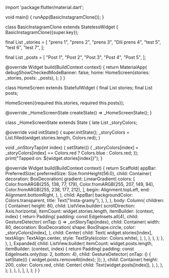 import 'package:flutter/material.dart';

void main() {
  runApp(BasicInstagramClone());
}

class BasicInstagramClone extends StatelessWidget {
  BasicInstagramClone({super.key});

  final List<String> _stories = [
    "prens 1",
    "prens 2",
    "prens 3",
    "Dili prens 4",
    "test 5",
    "test 6",
    "test 7",
  ];

  final List<String> _posts = [
    "Post 1",
    "Post 2",
    "Post 3",
    "Post 4",
    "Post 5",
  ];

  @override
  Widget build(BuildContext context) {
    return MaterialApp(
      debugShowCheckedModeBanner: false,
      home: HomeScreen(stories: _stories, posts: _posts),
    );
  }
}

class HomeScreen extends StatefulWidget {
  final List<String> stories;
  final List<String> posts;

  HomeScreen({required this.stories, required this.posts});

  @override
  _HomeScreenState createState() => _HomeScreenState();
}

class _HomeScreenState extends State<HomeScreen> {
  late List<Color> _storyColors;

  @override
  void initState() {
    super.initState();
    _storyColors = List<Color>.filled(widget.stories.length, Colors.red);
  }

  void _onStoryTap(int index) {
    setState(() {
      _storyColors[index] =
          _storyColors[index] == Colors.red ? Colors.blue : Colors.red;
    });
    print("Tapped on: ${widget.stories[index]}");
  }

  @override
  Widget build(BuildContext context) {
    return Scaffold(
      appBar: PreferredSize(
        preferredSize: Size.fromHeight(56.0),
        child: Container(
          decoration: BoxDecoration(
            gradient: LinearGradient(
              colors: [
                Color.fromARGB(255, 138, 77, 179),
                Color.fromARGB(255, 207, 149, 94),
                Color.fromARGB(255, 238, 177, 212),
              ],
              begin: Alignment.topLeft,
              end: Alignment.bottomRight,
            ),
          ),
          child: AppBar(
            backgroundColor: Colors.transparent,
            title: Text("Insta-gramy"),
          ),
        ),
      ),
      body: Column(
        children: [
          Container(
            height: 80,
            child: ListView.builder(
              scrollDirection: Axis.horizontal,
              itemCount: widget.stories.length,
              itemBuilder: (context, index) {
                return Padding(
                  padding: const EdgeInsets.all(4),
                  child: GestureDetector(
                    onTap: () => _onStoryTap(index),
                    child: Container(
                      width: 80,
                      decoration: BoxDecoration(
                        shape: BoxShape.circle,
                        color: _storyColors[index],
                      ),
                      child: Center(
                        child: Text(
                          widget.stories[index],
                          textAlign: TextAlign.center,
                          style: TextStyle(color: Colors.white),
                        ),
                      ),
                    ),
                  ),
                );
              },
            ),
          ),
          Expanded(
            child: ListView.builder(
              itemCount: widget.posts.length,
              itemBuilder: (context, index) {
                return Padding(
                  padding: const EdgeInsets.only(top: 2, bottom: 4),
                  child: GestureDetector(
                    onTap: () {
                      setState(() {
                        widget.posts.removeAt(index);
                      });
                    },
                    child: Container(
                      height: 200,
                      color: Colors.red,
                      child: Center(
                        child: Text(widget.posts[index]),
                      ),
                    ),
                  ),
                );
              },
            ),
          ),
        ],
      ),
    );
  }
}
